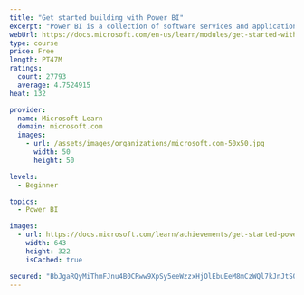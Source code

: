 ```yaml
---
title: "Get started building with Power BI"
excerpt: "Power BI is a collection of software services and applications that let you connect to all sorts of data sources and create compelling visuals and reports. You can benefit from receiving those reports, or you can share them with others inside or outside your organization. Learn the basics of Power BI, how its services and applications work together, and how they can be used to create or experience compelling visuals and analytics based on your data."
webUrl: https://docs.microsoft.com/en-us/learn/modules/get-started-with-power-bi/
type: course
price: Free
length: PT47M
ratings:
  count: 27793
  average: 4.7524915
heat: 132

provider:
  name: Microsoft Learn
  domain: microsoft.com
  images:
    - url: /assets/images/organizations/microsoft.com-50x50.jpg
      width: 50
      height: 50

levels:
  - Beginner

topics:
  - Power BI

images:
  - url: https://docs.microsoft.com/learn/achievements/get-started-power-bi-social.png
    width: 643
    height: 322
    isCached: true

secured: "BbJgaRQyMiThmFJnu4B0CRww9XpSy5eeWzzxHjOlEbuEeM8mCzWQl7kJnJtS0RjIOeJwPg9Av37ceyRmhhKZtlG1tTBNbmK9fKUwRzc9ZSqz/LLqXSoLJar08KddQCjREGVq2UnC52IxEWNgQI7BC1axobrTbRA8ZC+LCJRlWPsRqJ7FDR0rReQ0xct8/ehGP4QDWb9KNOe1PHF4XSGuK4dGukgNuHuR4QpYwd3Z+fNxXOAIXs77Rcv5C2V4JRAS6+hmLBWlc8eCDlyBUgaA2lNJ0Gd9h9exn5+DjDqh+fUc5lfO/sGv/+JOnbbnNv0KF0pe5ijpjoxGAb8zBsdLprwMsX7kDYFNPdOOWqJdf3UkCkddCH8h9fJl8B9qSeFDUcuq+1iBupu+RkMl4602HyrTpmlOXk6AOd1HC7IfaLay5gpEyVucLOwiw8Vy3o4f;7nVCUNa8qULPG8IjlytQZQ=="
---
```


